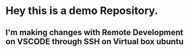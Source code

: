 # Hey this is a demo Repository.

## I'm making changes with Remote Development on VSCODE through SSH on Virtual box ubuntu
